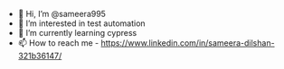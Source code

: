 - 👋 Hi, I’m @sameera995
- 👀 I’m interested in test automation
- 🌱 I’m currently learning cypress
- 📫 How to reach me - https://www.linkedin.com/in/sameera-dilshan-321b36147/

<!---
sameera995/sameera995 is a ✨ special ✨ repository because its `README.md` (this file) appears on your GitHub profile.
You can click the Preview link to take a look at your changes.
--->
